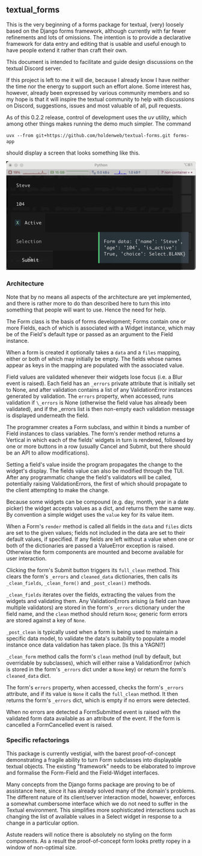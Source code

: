 ## textual_forms

This is the very beginning of a forms package for textual, (very) loosely
based on the Django forms framework, although currently with far fewer
refinements and lots of omissions. The intention is to provide a declarative
framework for data entry and editing that is usable and useful enough to have
people extend it rather than craft their own.

This document is intended to facilitate and guide design discussions
on the textual Discord server.

If this project is left to me it will die, because I already know I have
neither the time nor the energy to support such an effort alone. Some
interest has, however, already been expressed by various community members
and so my hope is that it will inspire the textual community to help with
discussions on Discord, suggestions, issues and most valuable of all, pull
requests.

As of this 0.2.2 release, control of development uses the _uv_ utility,
which among other things makes running the demo much simpler. The command

    uvx --from git+https://github.com/holdenweb/textual-forms.git forms-app

should display a screen that looks something like this.

![Screenshot of forms.py in action](images/screenshot.gif "forms.py demo")

### Architecture

Note that by no means all aspects of the architecture are yet implemented, and there
is rather more to do than described here to turn this into something that
people will want to use. Hence the need for help.

The Form class is the basis of forms development; Forms contain one or more
Fields, each of which is associated with a Widget instance, which may be of
the Field's default type or passed as an argument to the Field instance.

When a form is created it optionally takes a `data` and a `files` mapping,
either or both of which may initially be empty. The fields whose names
appear as keys in the mapping are populated with the associated value.

Field values are validated whenever their widgets lose focus (i.e. a Blur event is
raised). Each field has an `_errors` private attribute that is initially set
to None, and after validation contains a list of any ValidationError
instances generated by validation. The `errors` property, when accessed,
runs validation if `\_errors` is None (otherwise the field value
has already been validated), and if the \_errors list is then non-empty
each validation message is displayed underneath the field.

The programmer creates a Form subclass, and within it binds a number of
Field instances to class variables. The form's render method returns a
Vertical in which each of the fields' widgets in turn is rendered,
followed by one or more buttons in a row
(usually Cancel and Submit, but there should be an API to allow
modifications).

Setting a field's value inside the program propagates the change to the
widget's display. The fields value can also be modified through the TUI.
After any programmatic change the field's validators will be called,
potentially raising ValidationErrors, the first of which should
propagate to the client attempting to make the change.

Because some widgets can be compound (e.g. day, month, year in a date picker)
the widget accepts values as a dict, and returns them the same way. By
convention a simple widget uses the `value` key for its value item.

When a Form's `render` method is called all fields in the `data` and `files` dicts are set to the given
values; fields not included in the data are set to their default values, if
specified. If any fields are left without a value when one or both of the
dictionaries are passed a ValueError exception is raised.
Otherwise the form components are mounted and become available for user
interaction.

Clicking the form's Submit button triggers its `full_clean` method.
This clears the form's `_errors` and `cleaned_data` dictionaries, then
calls its `_clean_fields`, `_clean_form()` and `_post_clean()` methods.

`_clean_fields` iterates over the fields, extracting the values from
the widgets and validating them. Any ValidationErrors arising
(a field can have multiple validators) are stored
in the form's `_errors` dictionary under the field name, and the `clean` method
should return `None`; generic form errors are stored against a key of `None`.

`_post_clean` is typically used when a form is being used to maintain a specific
data model, to validate the data's suitability to populate a model instance once
data validation has taken place. \[Is this a YAGNI?\]

`_clean_form` method calls the form's `clean` method (null by default,
but overridable by subclasses), which will either raise a ValidationError
(which is stored in the form's `_errors` dict under a `None` key) or
return the form's `cleaned_data` dict.

The form's `errors` property, when accessed, checks the form's `_errors`
attribute, and if its value is `None` it calls the `full_clean` method. It
then returns the form's `_errors` dict, which is empty if no errors were
detected.

When no errors are detected a FormSubmitted event is raised with the
validated form data available as an attribute of the event. If the form is
cancelled a FormCancelled event is raised.

### Specific refactorings

This package is currently vestigial, with the barest proof-of-concept
demonstrating a fragile ability to turn Form subclasses into displayable
textual objects. The existing "framework" needs to be elaborated to improve
and formalise the Form-Field and the Field-Widget interfaces.

Many concepts from the Django forms package are proving to be of
assistance here, since it has already solved many of the domain's problems.
The different nature of its client/server interaction model, however, enforces a
somewhat cumbersome interface which we do not need to suffer in the Textual
environment. This simplifies more sophisticated interactions such as
changing the list of available values in a Select widget in response to
a change in a particular option.

Astute readers will notice there is absolutely no styling on the form
components. As a result the proof-of-concept form looks pretty ropey in a
window of non-optimal size.
